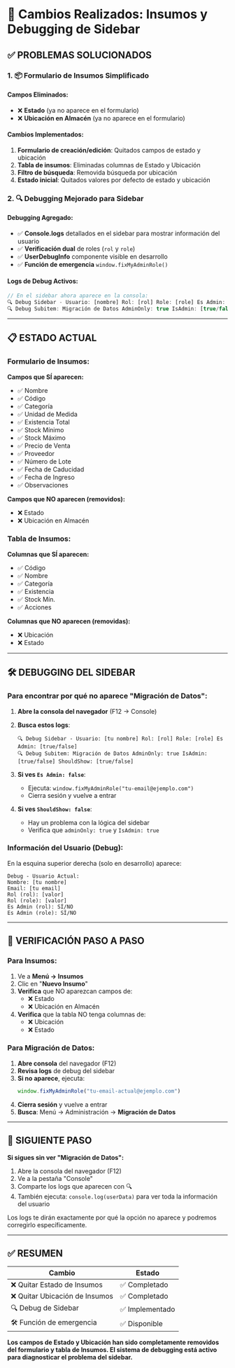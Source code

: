 # 🔧 Cambios Realizados: Insumos y Debugging de Sidebar

## ✅ **PROBLEMAS SOLUCIONADOS**

### **1. 📦 Formulario de Insumos Simplificado**

#### **Campos Eliminados:**
- ❌ **Estado** (ya no aparece en el formulario)
- ❌ **Ubicación en Almacén** (ya no aparece en el formulario)

#### **Cambios Implementados:**
1. **Formulario de creación/edición**: Quitados campos de estado y ubicación
2. **Tabla de insumos**: Eliminadas columnas de Estado y Ubicación  
3. **Filtro de búsqueda**: Removida búsqueda por ubicación
4. **Estado inicial**: Quitados valores por defecto de estado y ubicación

### **2. 🔍 Debugging Mejorado para Sidebar**

#### **Debugging Agregado:**
- ✅ **Console.logs** detallados en el sidebar para mostrar información del usuario
- ✅ **Verificación dual** de roles (`rol` y `role`)
- ✅ **UserDebugInfo** componente visible en desarrollo
- ✅ **Función de emergencia** `window.fixMyAdminRole()`

#### **Logs de Debug Activos:**
```javascript
// En el sidebar ahora aparece en la consola:
🔍 Debug Sidebar - Usuario: [nombre] Rol: [rol] Role: [role] Es Admin: [true/false]
🔍 Debug Subitem: Migración de Datos AdminOnly: true IsAdmin: [true/false] ShouldShow: [true/false]
```

---

## 📋 **ESTADO ACTUAL**

### **Formulario de Insumos:**
**Campos que SÍ aparecen:**
- ✅ Nombre
- ✅ Código  
- ✅ Categoría
- ✅ Unidad de Medida
- ✅ Existencia Total
- ✅ Stock Mínimo
- ✅ Stock Máximo
- ✅ Precio de Venta
- ✅ Proveedor
- ✅ Número de Lote
- ✅ Fecha de Caducidad
- ✅ Fecha de Ingreso
- ✅ Observaciones

**Campos que NO aparecen (removidos):**
- ❌ Estado
- ❌ Ubicación en Almacén

### **Tabla de Insumos:**
**Columnas que SÍ aparecen:**
- ✅ Código
- ✅ Nombre
- ✅ Categoría
- ✅ Existencia
- ✅ Stock Mín.
- ✅ Acciones

**Columnas que NO aparecen (removidas):**
- ❌ Ubicación
- ❌ Estado

---

## 🛠️ **DEBUGGING DEL SIDEBAR**

### **Para encontrar por qué no aparece "Migración de Datos":**

1. **Abre la consola del navegador** (F12 → Console)
2. **Busca estos logs**:
   ```
   🔍 Debug Sidebar - Usuario: [tu nombre] Rol: [rol] Role: [role] Es Admin: [true/false]
   🔍 Debug Subitem: Migración de Datos AdminOnly: true IsAdmin: [true/false] ShouldShow: [true/false]
   ```

3. **Si ves `Es Admin: false`**:
   - Ejecuta: `window.fixMyAdminRole("tu-email@ejemplo.com")`
   - Cierra sesión y vuelve a entrar

4. **Si ves `ShouldShow: false`**:
   - Hay un problema con la lógica del sidebar
   - Verifica que `adminOnly: true` y `IsAdmin: true`

### **Información del Usuario (Debug):**
En la esquina superior derecha (solo en desarrollo) aparece:
```
Debug - Usuario Actual:
Nombre: [tu nombre]
Email: [tu email]  
Rol (rol): [valor]
Rol (role): [valor]
Es Admin (rol): SÍ/NO
Es Admin (role): SÍ/NO
```

---

## 🎯 **VERIFICACIÓN PASO A PASO**

### **Para Insumos:**
1. Ve a **Menú → Insumos**
2. Clic en "**Nuevo Insumo**"
3. **Verifica** que NO aparezcan campos de:
   - ❌ Estado
   - ❌ Ubicación en Almacén
4. **Verifica** que la tabla NO tenga columnas de:
   - ❌ Ubicación
   - ❌ Estado

### **Para Migración de Datos:**
1. **Abre consola** del navegador (F12)
2. **Revisa logs** de debug del sidebar
3. **Si no aparece**, ejecuta:
   ```javascript
   window.fixMyAdminRole("tu-email-actual@ejemplo.com")
   ```
4. **Cierra sesión** y vuelve a entrar
5. **Busca**: Menú → Administración → **Migración de Datos**

---

## 📝 **SIGUIENTE PASO**

**Si sigues sin ver "Migración de Datos":**

1. Abre la consola del navegador (F12)
2. Ve a la pestaña "Console"
3. Comparte los logs que aparecen con 🔍
4. También ejecuta: `console.log(userData)` para ver toda la información del usuario

Los logs te dirán exactamente por qué la opción no aparece y podremos corregirlo específicamente.

---

## ✅ **RESUMEN**

| Cambio | Estado |
|--------|--------|
| ❌ Quitar Estado de Insumos | ✅ Completado |
| ❌ Quitar Ubicación de Insumos | ✅ Completado |
| 🔍 Debug de Sidebar | ✅ Implementado |
| 🛠️ Función de emergencia | ✅ Disponible |

**Los campos de Estado y Ubicación han sido completamente removidos del formulario y tabla de Insumos. El sistema de debugging está activo para diagnosticar el problema del sidebar.**

